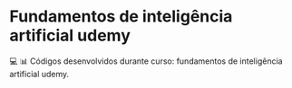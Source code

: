 # Fundamentos de inteligência artificial udemy
:computer: :bar_chart: Códigos desenvolvidos durante curso: fundamentos de inteligência artificial udemy.
